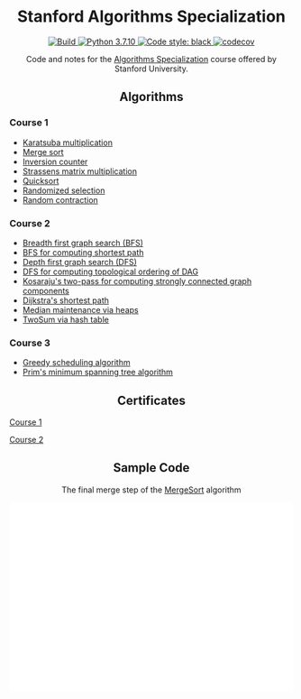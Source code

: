<div align="center">
  <h1>Stanford Algorithms Specialization</h1>

<p align="center">

<a href="https://github.com/connor-mccarthy/algorithms-specialization-stanford/workflows/build/badge.svg">
    <img src="https://github.com/connor-mccarthy/algorithms-specialization-stanford/workflows/build/badge.svg" alt="Build" />
</a>
<a href="https://img.shields.io/badge/python-3.7.10-blue.svg">
    <img src="https://img.shields.io/badge/python-3.7.10-blue.svg" alt="Python 3.7.10" />
</a>
<a href="https://img.shields.io/badge/code%20style-black-000000.svg">
    <img src="https://img.shields.io/badge/code%20style-black-000000.svg" alt="Code style: black" >
</a>
<a href="https://codecov.io/gh/connor-mccarthy/algorithms-specialization-stanford/branch/master/graph/badge.svg?token=4AHCWFKISX">
    <img src="https://codecov.io/gh/connor-mccarthy/algorithms-specialization-stanford/branch/master/graph/badge.svg?token=4AHCWFKISX" alt="codecov" >
</a>

<p>Code and notes for the <a href=https://www.coursera.org/specializations/algorithms>Algorithms Specialization</a> course offered by Stanford University.</p>
</div>

<div align="center">
<h2>Algorithms</h2>
</div>

### Course 1
* [Karatsuba multiplication](./src/course1/week1/karatsuba/karatsuba.py)
* [Merge sort](./src/course1/week1/merge_sort/merge_sort.py)
* [Inversion counter](./src/course1/week2/inversion_counter/inversion_counter.py)
* [Strassens matrix multiplication](./src/course1/week2/strassens_matrix_multiplication/strassens.py)
* [Quicksort](./src/course1/week3/quicksort/quicksort.py)
* [Randomized selection](./src/course1/week4/randomized_selection/randomized_selection.py)
* [Random contraction](./src/course1/week4/graphs/random_contraction/random_contraction.py)

### Course 2
* [Breadth first graph search (BFS)](./src/course2/week1/breadth_first_search/basic/bfs.py)
* [BFS for computing shortest path](./src/course2/week1/breadth_first_search/shortest_path/shortest_path.py)
* [Depth first graph search (DFS)](./src/course2/week1/depth_first_search/basic/dfs.py)
* [DFS for computing topological ordering of DAG](./src/course2/week1/depth_first_search/topological_ordering/topological_ordering.py)
* [Kosaraju's two-pass for computing strongly connected graph components](./src/course2/week1/strongly_connected_components/kosaraju.py)
* [Dijkstra's shortest path](./src/course2/week2/dijkstra.py)
* [Median maintenance via heaps](./src/course2/week3/median_maintenance_assignment/median_maintenance_assignment.py)
* [TwoSum via hash table](./src/course2/week4/two_sum.py)

### Course 3
* [Greedy scheduling algorithm](./src/course3/week1/scheduling/scheduler.py)
* [Prim's minimum spanning tree algorithm](./src/course3/week1/prims_mst/prims.py)

<div align="center">
<h2>Certificates</h2>
</div>

[Course 1](./src/course1/course1_certificate.pdf)

[Course 2](./src/course2/course2_certificate.pdf)

<div align="center">
<h2>Sample Code</h2>
<p>The final merge step of the <a href=https://en.wikipedia.org/wiki/Merge_sort>MergeSort</a> algorithm</p>
</div>
<img src="merge.svg" alt="mergesort_merge" width="700" height="auto">
